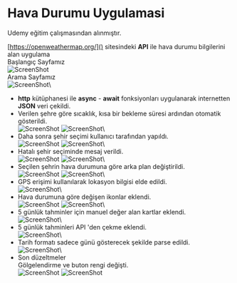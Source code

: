 # Hava Durumu Uygulamasi

Udemy eğitim çalışmasından alınmıştır.

[https://openweathermap.org/]() sitesindeki **API** ile hava durumu bilgilerini alan uygulama\
Başlangıç Sayfamız\
![ScreenShot](/screen_shots/img-01.png)\
Arama Sayfamız\
![ScreenShot](/screen_shots/img-02.png)\
- **http** kütüphanesi ile **async** - **await** fonksiyonları uygulanarak internetten **JSON** veri çekildi.
- Verilen şehre göre sıcaklık, kısa bir bekleme süresi ardından otomatik gösterildi.\
![ScreenShot](screen_shots/img-03.png)
![ScreenShot](screen_shots/img-04.png)\
- Daha sonra şehir seçimi kullanıcı tarafından yapıldı.\
![ScreenShot](screen_shots/img-05.png)
![ScreenShot](screen_shots/img-06.png)\
- Hatalı şehir seçiminde mesaj verildi.\
![ScreenShot](screen_shots/img-07.png)
![ScreenShot](screen_shots/img-08.png)\
- Seçilen şehrin hava durumuna göre arka plan değiştirildi.\
![ScreenShot](screen_shots/img-09.png)
![ScreenShot](screen_shots/img-10.png)\
- GPS erişimi kullanılarak lokasyon bilgisi elde edildi.\
![ScreenShot](screen_shots/img-11.png)\
- Hava durumuna göre değişen ikonlar eklendi.\
![ScreenShot](screen_shots/img-12.png)
![ScreenShot](screen_shots/img-13.png)\
- 5 günlük tahminler için manuel değer alan kartlar eklendi.\
![ScreenShot](screen_shots/img-14.png)\
- 5 günlük tahminleri API 'den çekme eklendi.\
![ScreenShot](screen_shots/img-15.png)\
- Tarih formatı sadece günü gösterecek şekilde parse edildi.\
![ScreenShot](screen_shots/img-16.png)\
- Son düzeltmeler\
Gölgelendirme ve buton rengi değişti.\
![ScreenShot](screen_shots/img-17.png)
![ScreenShot](screen_shots/img-18.png)
